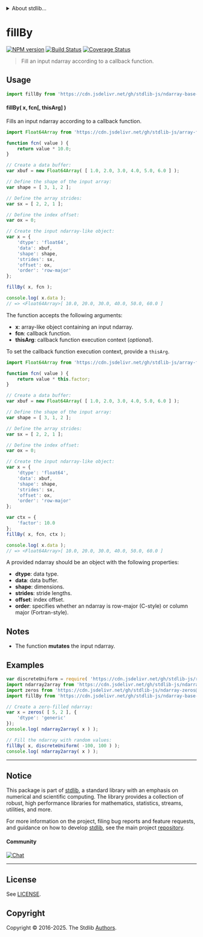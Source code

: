 <!--

@license Apache-2.0

Copyright (c) 2025 The Stdlib Authors.

Licensed under the Apache License, Version 2.0 (the "License");
you may not use this file except in compliance with the License.
You may obtain a copy of the License at

   http://www.apache.org/licenses/LICENSE-2.0

Unless required by applicable law or agreed to in writing, software
distributed under the License is distributed on an "AS IS" BASIS,
WITHOUT WARRANTIES OR CONDITIONS OF ANY KIND, either express or implied.
See the License for the specific language governing permissions and
limitations under the License.

-->


<details>
  <summary>
    About stdlib...
  </summary>
  <p>We believe in a future in which the web is a preferred environment for numerical computation. To help realize this future, we've built stdlib. stdlib is a standard library, with an emphasis on numerical and scientific computation, written in JavaScript (and C) for execution in browsers and in Node.js.</p>
  <p>The library is fully decomposable, being architected in such a way that you can swap out and mix and match APIs and functionality to cater to your exact preferences and use cases.</p>
  <p>When you use stdlib, you can be absolutely certain that you are using the most thorough, rigorous, well-written, studied, documented, tested, measured, and high-quality code out there.</p>
  <p>To join us in bringing numerical computing to the web, get started by checking us out on <a href="https://github.com/stdlib-js/stdlib">GitHub</a>, and please consider <a href="https://opencollective.com/stdlib">financially supporting stdlib</a>. We greatly appreciate your continued support!</p>
</details>

# fillBy

[![NPM version][npm-image]][npm-url] [![Build Status][test-image]][test-url] [![Coverage Status][coverage-image]][coverage-url] <!-- [![dependencies][dependencies-image]][dependencies-url] -->

> Fill an input ndarray according to a callback function.

<section class="intro">

</section>

<!-- /.intro -->



<section class="usage">

## Usage

```javascript
import fillBy from 'https://cdn.jsdelivr.net/gh/stdlib-js/ndarray-base-fill-by@deno/mod.js';
```

#### fillBy( x, fcn\[, thisArg] )

Fills an input ndarray according to a callback function.

```javascript
import Float64Array from 'https://cdn.jsdelivr.net/gh/stdlib-js/array-float64@deno/mod.js';

function fcn( value ) {
    return value * 10.0;
}

// Create a data buffer:
var xbuf = new Float64Array( [ 1.0, 2.0, 3.0, 4.0, 5.0, 6.0 ] );

// Define the shape of the input array:
var shape = [ 3, 1, 2 ];

// Define the array strides:
var sx = [ 2, 2, 1 ];

// Define the index offset:
var ox = 0;

// Create the input ndarray-like object:
var x = {
    'dtype': 'float64',
    'data': xbuf,
    'shape': shape,
    'strides': sx,
    'offset': ox,
    'order': 'row-major'
};

fillBy( x, fcn );

console.log( x.data );
// => <Float64Array>[ 10.0, 20.0, 30.0, 40.0, 50.0, 60.0 ]
```

The function accepts the following arguments:

-   **x**: array-like object containing an input ndarray.
-   **fcn**: callback function.
-   **thisArg**: callback function execution context (_optional_).

To set the callback function execution context, provide a `thisArg`.

<!-- eslint-disable no-invalid-this -->

```javascript
import Float64Array from 'https://cdn.jsdelivr.net/gh/stdlib-js/array-float64@deno/mod.js';

function fcn( value ) {
    return value * this.factor;
}

// Create a data buffer:
var xbuf = new Float64Array( [ 1.0, 2.0, 3.0, 4.0, 5.0, 6.0 ] );

// Define the shape of the input array:
var shape = [ 3, 1, 2 ];

// Define the array strides:
var sx = [ 2, 2, 1 ];

// Define the index offset:
var ox = 0;

// Create the input ndarray-like object:
var x = {
    'dtype': 'float64',
    'data': xbuf,
    'shape': shape,
    'strides': sx,
    'offset': ox,
    'order': 'row-major'
};

var ctx = {
    'factor': 10.0
};
fillBy( x, fcn, ctx );

console.log( x.data );
// => <Float64Array>[ 10.0, 20.0, 30.0, 40.0, 50.0, 60.0 ]
```

A provided ndarray should be an object with the following properties:

-   **dtype**: data type.
-   **data**: data buffer.
-   **shape**: dimensions.
-   **strides**: stride lengths.
-   **offset**: index offset.
-   **order**: specifies whether an ndarray is row-major (C-style) or column major (Fortran-style).

</section>

<!-- /.usage -->

<section class="notes">

## Notes

-   The function **mutates** the input ndarray.

</section>

<!-- /.notes -->

<section class="examples">

## Examples

<!-- eslint no-undef: "error" -->

```javascript
var discreteUniform = require( 'https://cdn.jsdelivr.net/gh/stdlib-js/random-base-discrete-uniform' ).factory;
import ndarray2array from 'https://cdn.jsdelivr.net/gh/stdlib-js/ndarray-to-array@deno/mod.js';
import zeros from 'https://cdn.jsdelivr.net/gh/stdlib-js/ndarray-zeros@deno/mod.js';
import fillBy from 'https://cdn.jsdelivr.net/gh/stdlib-js/ndarray-base-fill-by@deno/mod.js';

// Create a zero-filled ndarray:
var x = zeros( [ 5, 2 ], {
    'dtype': 'generic'
});
console.log( ndarray2array( x ) );

// Fill the ndarray with random values:
fillBy( x, discreteUniform( -100, 100 ) );
console.log( ndarray2array( x ) );
```

</section>

<!-- /.examples -->

<!-- Section for related `stdlib` packages. Do not manually edit this section, as it is automatically populated. -->

<section class="related">

</section>

<!-- /.related -->


<section class="main-repo" >

* * *

## Notice

This package is part of [stdlib][stdlib], a standard library with an emphasis on numerical and scientific computing. The library provides a collection of robust, high performance libraries for mathematics, statistics, streams, utilities, and more.

For more information on the project, filing bug reports and feature requests, and guidance on how to develop [stdlib][stdlib], see the main project [repository][stdlib].

#### Community

[![Chat][chat-image]][chat-url]

---

## License

See [LICENSE][stdlib-license].


## Copyright

Copyright &copy; 2016-2025. The Stdlib [Authors][stdlib-authors].

</section>

<!-- /.stdlib -->

<!-- Section for all links. Make sure to keep an empty line after the `section` element and another before the `/section` close. -->

<section class="links">

[npm-image]: http://img.shields.io/npm/v/@stdlib/ndarray-base-fill-by.svg
[npm-url]: https://npmjs.org/package/@stdlib/ndarray-base-fill-by

[test-image]: https://github.com/stdlib-js/ndarray-base-fill-by/actions/workflows/test.yml/badge.svg?branch=main
[test-url]: https://github.com/stdlib-js/ndarray-base-fill-by/actions/workflows/test.yml?query=branch:main

[coverage-image]: https://img.shields.io/codecov/c/github/stdlib-js/ndarray-base-fill-by/main.svg
[coverage-url]: https://codecov.io/github/stdlib-js/ndarray-base-fill-by?branch=main

<!--

[dependencies-image]: https://img.shields.io/david/stdlib-js/ndarray-base-fill-by.svg
[dependencies-url]: https://david-dm.org/stdlib-js/ndarray-base-fill-by/main

-->

[chat-image]: https://img.shields.io/gitter/room/stdlib-js/stdlib.svg
[chat-url]: https://app.gitter.im/#/room/#stdlib-js_stdlib:gitter.im

[stdlib]: https://github.com/stdlib-js/stdlib

[stdlib-authors]: https://github.com/stdlib-js/stdlib/graphs/contributors

[umd]: https://github.com/umdjs/umd
[es-module]: https://developer.mozilla.org/en-US/docs/Web/JavaScript/Guide/Modules

[deno-url]: https://github.com/stdlib-js/ndarray-base-fill-by/tree/deno
[deno-readme]: https://github.com/stdlib-js/ndarray-base-fill-by/blob/deno/README.md
[umd-url]: https://github.com/stdlib-js/ndarray-base-fill-by/tree/umd
[umd-readme]: https://github.com/stdlib-js/ndarray-base-fill-by/blob/umd/README.md
[esm-url]: https://github.com/stdlib-js/ndarray-base-fill-by/tree/esm
[esm-readme]: https://github.com/stdlib-js/ndarray-base-fill-by/blob/esm/README.md
[branches-url]: https://github.com/stdlib-js/ndarray-base-fill-by/blob/main/branches.md

[stdlib-license]: https://raw.githubusercontent.com/stdlib-js/ndarray-base-fill-by/main/LICENSE

<!-- <related-links> -->

<!-- </related-links> -->

</section>

<!-- /.links -->
